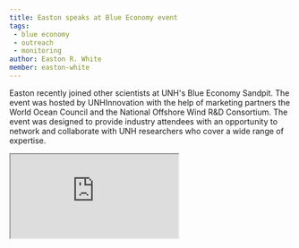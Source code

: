 ```yaml
---
title: Easton speaks at Blue Economy event 
tags: 
 - blue economy
 - outreach
 - monitoring
author: Easton R. White
member: easton-white
---
```



Easton recently joined other scientists at UNH's Blue Economy Sandpit. The event was hosted by UNHInnovation with the help of marketing partners the World Ocean Council and the  National Offshore Wind R&D Consortium. The event was designed to provide industry attendees with an opportunity to network and collaborate with UNH researchers who cover a wide range of expertise. 


<iframe src="https://innovation.unh.edu/blue-economy-sandpit#White">
</iframe>